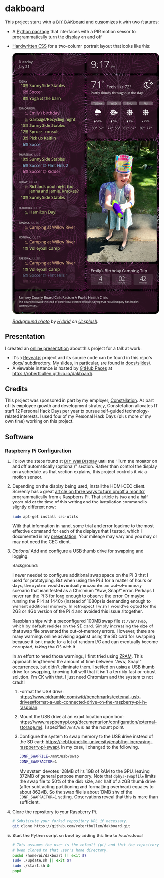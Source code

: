 # dakboard

This project starts with a [DIY DAKboard](https://blog.dakboard.com/diy-wall-display/) and customizes it with two features:

- A [Python package](interdaktive/) that interfaces with a PIR motion sensor to programmatically turn the display on and off.
- [Handwritten CSS](css/) for a two-column portrait layout that looks like this:

    ![Screenshot](docs/slides/screenshot.png)

    _[Background photo](https://unsplash.com/photos/gE1phX0Lbos) by [Hybrid](https://unsplash.com/@artbyhybrid?utm_medium=referral&utm_campaign=photographer-credit&utm_content=creditBadge) on [Unsplash](https://unsplash.com)._

## Presentation

I created an [online presentation](https://robertbullen.github.io/dakboard/) about this project for a talk at work:

- It's a [Reveal.js](https://revealjs.com/#/) project and its source code can be found in this repo's [docs/](docs/) subdirectory. My slides, in particular, are found in [docs/slides/](docs/slides/).
- A viewable instance is hosted by [GitHub Pages](https://pages.github.com/) at <https://robertbullen.github.io/dakboard/>.

## Credits

This project was sponsored in part by my employer, [Constellation](https://constellationmutual.com/). As part of its employee growth and development strategy, Constellation allocates IT staff 12 Personal Hack Days per year to pursue self-guided technology-related interests. I used four of my Personal Hack Days (plus more of my own time) working on this project.

## Software

### Raspberry Pi Configuration

1. Follow the steps found at [DIY Wall Display](https://blog.dakboard.com/diy-wall-display/) until the "Turn the monitor on and off automatically (optional)" section. Rather than control the display on a schedule, as that section explains, this project controls it via a motion sensor.

2. Depending on the display being used, install the HDMI-CEC client. Screenly has a great [article on three ways to turn on/off a monitor](https://www.screenly.io/blog/2017/07/02/how-to-automatically-turn-off-and-on-your-monitor-from-your-raspberry-pi/) programmatically from a Raspberry Pi. That article is two and a half years old at the time of this writing and the installation command is slightly different now:

    ```bash
    sudo apt-get install cec-utils
    ```

    With that information in hand, some trial and error lead me to the most effective command for each of the displays that I tested, which I documented in my [presentation](https://robertbullen.github.io/dakboard/#/software-controlling-displays). Your mileage may vary and you may or may not need the CEC client.

3. _Optional_ Add and configure a USB thumb drive for swapping and logging.

    Background:

    I never needed to configure additional swap space on the Pi 3 that I used for prototyping. But when using the Pi 4 for a matter of hours or days, the system would eventually encounter an out-of-memory scenario that manifested as a Chromium "Aww, Snap!" error. Perhaps I never ran the Pi 3 for long enough to observe the error. Or maybe running the Pi 4 at 1440p (instead of 1080p) is demanding enough to warrant additional memory. In retrospect I wish I would've opted for the 2GB or 4Gb version of the Pi 4 and avoided this issue altogether.

    Raspbian ships with a preconfigured 100MB swap file at `/var/swap`, which by default resides on the SD card. Simply increasing the size of that swap file prevented the out-of-memory errors. However, there are many warnings online advising against using the SD card for swapping because it isn't made for a lot of random I/O and can eventually become corrupted, taking the OS with it.

    In an effort to heed those warnings, I first tried using [ZRAM](https://github.com/novaspirit/rpi_zram). This approach lengthened the amount of time between "Aww, Snap!" occurrences, but didn't eliminate them. I settled on using a USB thumb drive for swapping, knowing full well that it isn't a terribly fast or robust solution. I'm OK with that, I just need Chromium and the system to not crash!

    1. Format the USB drive: <https://www.pidramble.com/wiki/benchmarks/external-usb-drives#format-a-usb-connected-drive-on-the-raspberry-pi-in-raspbian>.
    2. Mount the USB drive at an exact location upon boot: <https://www.raspberrypi.org/documentation/configuration/external-storage.md>. I specified `/mnt/usb` as the mount point.
    3. Configure the system to swap memory to the USB drive instead of the SD card: <https://nebl.io/neblio-university/enabling-increasing-raspberry-pi-swap/>. In my case, I changed to the following.

        ```bash
        CONF_SWAPFILE=/mnt/usb/swap
        CONF_SWAPFACTOR=1
        ```

        My system devotes 128MB of its 1GB of RAM to the GPU, leaving 872MB of general purpose memory. Note that `dphys-swapfile` limits the swap file to 50% of the disk size, and half of a 2GB thumb drive (after subtracting partitioning and formatting overhead) equates to about 862MB. So the swap file is about 10MB shy of the `CONF_SWAPFACTOR=1` setting. Observations reveal that this is more than sufficient.

4. Clone the repository to your Raspberry Pi.

    ```bash
    # Substitute your forked repository URL if necessary.
    git clone https://github.com/robertbullen/dakboard.git
    ```

5. Start the Python script on boot by adding this line to /etc/rc.local:

    ```bash
    # This assumes the user is the default (pi) and that the repository has
    # been cloned to that user's home directory.
    pushd /home/pi/dakboard || exit $?
    sudo ./update.sh || exit $?
    sudo ./start.sh &
    popd
    ```
